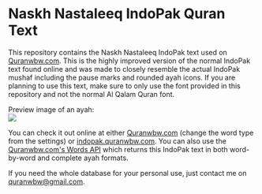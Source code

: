# Naskh Nastaleeq IndoPak Quran Text

This repository contains the Naskh Nastaleeq IndoPak text used on [Quranwbw.com](https://quranwbw.com). This is the highly improved version of the normal IndoPak text found online and was made to closely resemble the actual IndoPak mushaf including the pause marks and rounded ayah icons. If you are planning to use this text, make sure to only use the font provided in this repository and not the normal Al Qalam Quran font. 

Preview image of an ayah:<br>
<img src="https://raw.githubusercontent.com/marwan/indopak-quran-text/master/ayah.png">

You can check it out online at either [Quranwbw.com](https://quranwbw.com) (change the word type from the settings) or [indopak.quranwbw.com](https://indopak.quranwbw.com). You can also use the [Quranwbw.com's Words API](https://api.quranwbw.com) which returns this IndoPak text in both word-by-word and complete ayah formats.

If you need the whole database for your personal use, just contact me on [quranwbw@gmail.com](mailto:quranwbw@gmail.com).
